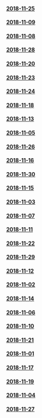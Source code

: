 #### [2018-11-25](2018-11-25)
#### [2018-11-09](2018-11-09)
#### [2018-11-08](2018-11-08)
#### [2018-11-28](2018-11-28)
#### [2018-11-20](2018-11-20)
#### [2018-11-23](2018-11-23)
#### [2018-11-24](2018-11-24)
#### [2018-11-18](2018-11-18)
#### [2018-11-13](2018-11-13)
#### [2018-11-05](2018-11-05)
#### [2018-11-26](2018-11-26)
#### [2018-11-16](2018-11-16)
#### [2018-11-30](2018-11-30)
#### [2018-11-15](2018-11-15)
#### [2018-11-03](2018-11-03)
#### [2018-11-07](2018-11-07)
#### [2018-11-11](2018-11-11)
#### [2018-11-22](2018-11-22)
#### [2018-11-29](2018-11-29)
#### [2018-11-12](2018-11-12)
#### [2018-11-02](2018-11-02)
#### [2018-11-14](2018-11-14)
#### [2018-11-06](2018-11-06)
#### [2018-11-10](2018-11-10)
#### [2018-11-21](2018-11-21)
#### [2018-11-01](2018-11-01)
#### [2018-11-17](2018-11-17)
#### [2018-11-19](2018-11-19)
#### [2018-11-04](2018-11-04)
#### [2018-11-27](2018-11-27)
